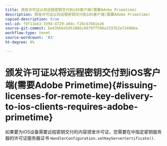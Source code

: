 ```yaml
---
title: 颁发许可证以将远程密钥交付到iOS客户端(需要Adobe Primetime)
description: 颁发许可证以将远程密钥交付到iOS客户端(需要Adobe Primetime)
copied-description: true
exl-id: f9f13ab3-3394-4729-a64c-f28c67601e26
source-git-commit: be43bbbd1051886c8979ff590a3197b2a7249b6a
workflow-type: tm+mt
source-wordcount: '63'
ht-degree: 0%

---
```


# 颁发许可证以将远程密钥交付到iOS客户端(需要Adobe Primetime){#issuing-licenses-for-remote-key-delivery-to-ios-clients-requires-adobe-primetime}

如果要为iOS设备需要远程密钥交付的内容颁发许可证，您需要在中指定密钥服务器的许可证服务器证书 `HandlerConfiguration.setKeyServerCertificate()`.
